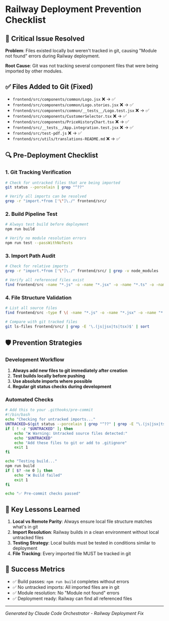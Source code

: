 # Railway Deployment Prevention Checklist

## 🚨 Critical Issue Resolved
**Problem**: Files existed locally but weren't tracked in git, causing "Module not found" errors during Railway deployment.

**Root Cause**: Git was not tracking several component files that were being imported by other modules.

## ✅ Files Added to Git (Fixed)
- `frontend/src/components/common/Logo.jsx` ❌ → ✅
- `frontend/src/components/common/Logo.stories.jsx` ❌ → ✅
- `frontend/src/components/common/__tests__/Logo.test.jsx` ❌ → ✅
- `frontend/src/components/CustomerSelector.tsx` ❌ → ✅
- `frontend/src/components/PriceHistoryChart.tsx` ❌ → ✅
- `frontend/src/__tests__/App.integration.test.jsx` ❌ → ✅
- `frontend/src/test-pdf.js` ❌ → ✅
- `frontend/src/utils/translations-README.md` ❌ → ✅

## 🔍 Pre-Deployment Checklist

### 1. Git Tracking Verification
```bash
# Check for untracked files that are being imported
git status --porcelain | grep "^??"

# Verify all imports can be resolved
grep -r "import.*from ['\"]\./" frontend/src/
```

### 2. Build Pipeline Test
```bash
# Always test build before deployment
npm run build

# Verify no module resolution errors
npm run test --passWithNoTests
```

### 3. Import Path Audit
```bash
# Check for relative imports
grep -r "import.*from ['\"]\./" frontend/src/ | grep -v node_modules

# Verify all referenced files exist
find frontend/src -name "*.js" -o -name "*.jsx" -o -name "*.ts" -o -name "*.tsx" | xargs grep -l "import.*from ['\"]\./"
```

### 4. File Structure Validation
```bash
# List all source files
find frontend/src -type f \( -name "*.js" -o -name "*.jsx" -o -name "*.ts" -o -name "*.tsx" \) | sort

# Compare with git tracked files
git ls-files frontend/src/ | grep -E '\.(js|jsx|ts|tsx)$' | sort
```

## 🛡️ Prevention Strategies

### Development Workflow
1. **Always add new files to git immediately after creation**
2. **Test builds locally before pushing**
3. **Use absolute imports where possible**
4. **Regular git status checks during development**

### Automated Checks
```bash
# Add this to your .githooks/pre-commit
#!/bin/bash
echo "Checking for untracked imports..."
UNTRACKED=$(git status --porcelain | grep "^??" | grep -E "\.(js|jsx|ts|tsx)$")
if [ ! -z "$UNTRACKED" ]; then
    echo "❌ Warning: Untracked source files detected:"
    echo "$UNTRACKED"
    echo "Add these files to git or add to .gitignore"
    exit 1
fi

echo "Testing build..."
npm run build
if [ $? -ne 0 ]; then
    echo "❌ Build failed"
    exit 1
fi

echo "✅ Pre-commit checks passed"
```

## 🎯 Key Lessons Learned

1. **Local vs Remote Parity**: Always ensure local file structure matches what's in git
2. **Import Resolution**: Railway builds in a clean environment without local untracked files
3. **Testing Strategy**: Local builds must be tested in conditions similar to deployment
4. **File Tracking**: Every imported file MUST be tracked in git

## 🚀 Success Metrics

- ✅ Build passes: `npm run build` completes without errors
- ✅ No untracked imports: All imported files are in git
- ✅ Module resolution: No "Module not found" errors
- ✅ Deployment ready: Railway can find all referenced files

---
*Generated by Claude Code Orchestrator - Railway Deployment Fix*